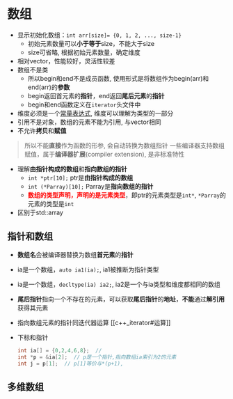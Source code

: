 # 数组

- 显示初始化数组：`int arr[size]= {0, 1, 2, ..., size-1}`
  - 初始元素数量可以**小于等于**size，不能大于size
  - size可省略, 根据初始元素数量，确定维度
- 相对vector，性能较好，灵活性较差
- 数组不是类
  - 所以begin和end不是成员函数, 使用形式是将数组作为begin(arr)和end(arr)的**参数**
  - begin返回首元素的**指针**，end返回**尾后元素**的**指针**
  - begin和end函数定义在`iterator`头文件中
- 维度必须是一个[常量表达式](c++-constexpr.md), 维度可以理解为类型的一部分
- 引用不是对象，数组的元素不能为引用, 与vector相同
- 不允许**拷贝**和**赋值**

> 所以不能**直接**作为函数的形参, 会自动转换为数组指针
> 一些编译器支持数组赋值，属于**编译器扩展**(compiler extension), 是非标准特性

- 理解**由指针构成的数组**和**指向数组的指针**
  - `int *ptr[10];` ptr是**由指针构成的数组**
  - `int (*Parray)[10];` Parray是**指向数组的指针**
  - **<font color="red">数组的类型声明，声明的是元素类型</font>**，即ptr的元素类型是`int*`, `*Parray`的元素的类型是`int`
- 区别于std::array

## 指针和数组

- **数组名**会被编译器替换为数组**首元素**的**指针**
- ia是一个数组，`auto ia1(ia);`, ia1被推断为指针类型
- ia是一个数组，`decltype(ia) ia2;`, ia2是一个与ia类型和维度都相同的数组
- **尾后指针**指向一个不存在的元素，可以获取**尾后指针**的**地址**，**不能**通过**解引用**获得其元素
- 指向数组元素的指针同迭代器运算
  [[c++_iterator#运算]]
- 下标和指针

  ```c++
  int ia[] = {0,2,4,6,8};  // 
  int *p = &ia[2];  // p是一个指针,指向数组ia索引为2的元素
  int j = p[1];  // p[1]等价与*(p+1),
  ```

## 多维数组